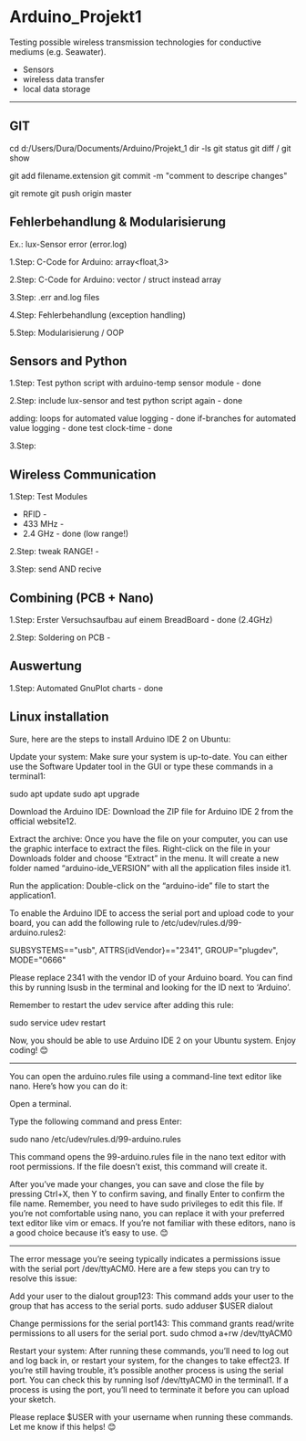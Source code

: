 # Arduino_Projekt1

Testing possible wireless transmission technologies for conductive mediums (e.g. Seawater).

- Sensors
- wireless data transfer
- local data storage

-------------------------------------------------------

## GIT

cd d:/Users/Dura/Documents/Arduino/Projekt_1
dir -ls
git status
git diff / git show

git add filename.extension
git commit -m "comment to descripe changes"

git remote
git push origin master

## Fehlerbehandlung & Modularisierung

Ex.: lux-Sensor error (error.log)

1.Step:
C-Code for Arduino: array<float,3>

2.Step:
C-Code for Arduino: vector / struct instead array  

3.Step:
.err and.log files

4.Step:
Fehlerbehandlung (exception handling)

5.Step:
Modularisierung / OOP

## Sensors and Python

1.Step:
Test python script with arduino-temp sensor module  - done

2.Step:
include lux-sensor and test python script again   - done

adding: loops for automated value logging   - done
 if-branches for automated value logging   - done
 test clock-time      - done

3.Step:

## Wireless Communication

1.Step:
Test Modules

- RFID        -
- 433 MHz      -
- 2.4 GHz      - done (low range!)

2.Step:
tweak RANGE!       -

3.Step:
send AND recive

## Combining (PCB + Nano)

1.Step:
Erster Versuchsaufbau auf einem BreadBoard   - done (2.4GHz)

2.Step:
Soldering on PCB      -

## Auswertung

1.Step:
Automated GnuPlot charts     - done

## Linux installation

Sure, here are the steps to install Arduino IDE 2 on Ubuntu:

Update your system: Make sure your system is up-to-date. You can either use the Software Updater tool in the GUI or type these commands in a terminal1:

sudo apt update
sudo apt upgrade

Download the Arduino IDE: Download the ZIP file for Arduino IDE 2 from the official website12.

Extract the archive: Once you have the file on your computer, you can use the graphic interface to extract the files. Right-click on the file in your Downloads folder and choose “Extract” in the menu. It will create a new folder named “arduino-ide_VERSION” with all the application files inside it1.

Run the application: Double-click on the “arduino-ide” file to start the application1.

To enable the Arduino IDE to access the serial port and upload code to your board, you can add the following rule to /etc/udev/rules.d/99-arduino.rules2:

SUBSYSTEMS=="usb", ATTRS{idVendor}=="2341", GROUP="plugdev", MODE="0666"

Please replace 2341 with the vendor ID of your Arduino board. You can find this by running lsusb in the terminal and looking for the ID next to ‘Arduino’.

Remember to restart the udev service after adding this rule:

sudo service udev restart

Now, you should be able to use Arduino IDE 2 on your Ubuntu system. Enjoy coding! 😊

-----------------------------------------------------------------------

You can open the arduino.rules file using a command-line text editor like nano. Here’s how you can do it:

Open a terminal.

Type the following command and press Enter:

sudo nano /etc/udev/rules.d/99-arduino.rules

This command opens the 99-arduino.rules file in the nano text editor with root permissions. If the file doesn’t exist, this command will create it.

After you’ve made your changes, you can save and close the file by pressing Ctrl+X, then Y to confirm saving, and finally Enter to confirm the file name.
Remember, you need to have sudo privileges to edit this file. If you’re not comfortable using nano, you can replace it with your preferred text editor like vim or emacs. If you’re not familiar with these editors, nano is a good choice because it’s easy to use. 😊

-----------------------------------------------------------------------
The error message you’re seeing typically indicates a permissions issue with the serial port /dev/ttyACM0. Here are a few steps you can try to resolve this issue:

Add your user to the dialout group123: This command adds your user to the group that has access to the serial ports.
sudo adduser $USER dialout

Change permissions for the serial port143: This command grants read/write permissions to all users for the serial port.
sudo chmod a+rw /dev/ttyACM0

Restart your system: After running these commands, you’ll need to log out and log back in, or restart your system, for the changes to take effect23.
If you’re still having trouble, it’s possible another process is using the serial port. You can check this by running lsof /dev/ttyACM0 in the terminal1. If a process is using the port, you’ll need to terminate it before you can upload your sketch.

Please replace $USER with your username when running these commands. Let me know if this helps! 😊
